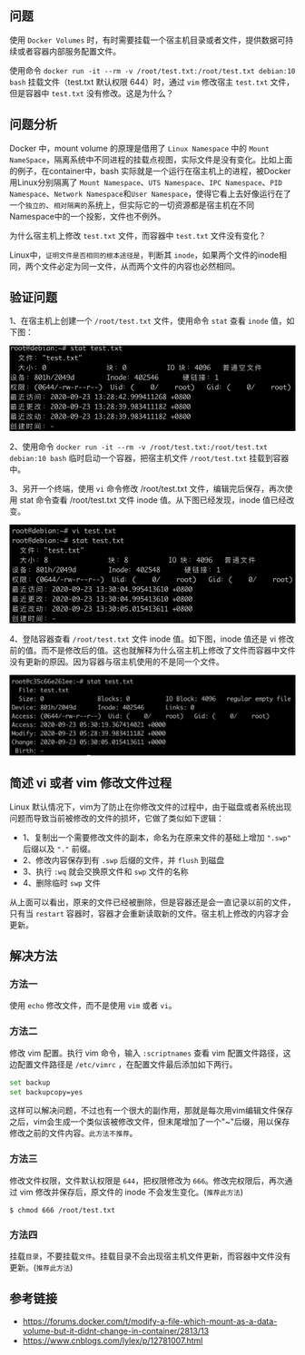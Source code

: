 ## 问题

使用 `Docker Volumes` 时，有时需要挂载一个宿主机目录或者文件，提供数据可持续或者容器内部服务配置文件。

使用命令 `docker run -it --rm -v /root/test.txt:/root/test.txt debian:10 bash` 挂载文件（test.txt 默认权限 644）时，通过 `vim` 修改宿主 `test.txt` 文件，但是容器中 `test.txt` 没有修改。这是为什么？


## 问题分析

Docker 中，mount volume 的原理是借用了 `Linux Namespace` 中的 `Mount NameSpace`，隔离系统中不同进程的挂载点视图，实际文件是没有变化。比如上面的例子，在container中，bash 实际就是一个运行在宿主机上的进程，被Docker用Linux分别隔离了 `Mount Namespace`、`UTS Namespace`、`IPC Namespace`、`PID Namespace`、`Network Namespace`和`User Namespace`，使得它看上去好像运行在了一个`独立的`、`相对隔离的`系统上，但实际它的一切资源都是宿主机在不同Namespace中的一个投影，文件也不例外。

为什么宿主机上修改 `test.txt` 文件，而容器中 `test.txt` 文件没有变化？

Linux中，`证明文件是否相同的根本途径是`，判断其 `inode`，如果两个文件的inode相同，两个文件必定为同一文件，从而两个文件的内容也必然相同。

## 验证问题

1、在宿主机上创建一个 `/root/test.txt` 文件，使用命令 `stat` 查看 `inode` 值，如下图：

![](../img/stat-file-1.png)

2、使用命令 `docker run -it --rm -v /root/test.txt:/root/test.txt debian:10 bash` 临时启动一个容器，把宿主机文件 `/root/test.txt` 挂载到容器中。

3、另开一个终端，使用 `vi` 命令修改 /root/test.txt 文件，编辑完后保存，再次使用 stat 命令查看 /root/test.txt 文件 inode 值。从下图已经发现，inode 值已经改变。

![](../img/stat-file-2.png)

4、登陆容器查看 `/root/test.txt` 文件  inode 值。如下图，inode 值还是 vi 修改前的值。而不是修改后的值。这也就解释为什么宿主机上修改了文件而容器中文件没有更新的原因。因为容器与宿主机使用的不是同一个文件。

![](../img/stat-file-3.png)

## 简述 vi 或者 vim 修改文件过程

Linux 默认情况下，vim为了防止在你修改文件的过程中，由于磁盘或者系统出现问题而导致当前被修改的文件的损坏，它做了类似如下逻辑：

- 1、复制出一个需要修改文件的副本，命名为在原来文件的基础上增加 `".swp"` 后缀以及 `"."` 前缀。
- 2、修改内容保存到有 `.swp` 后缀的文件，并 `flush` 到磁盘
- 3、执行 `:wq` 就会交换原文件和 `swp` 文件的名称
- 4、删除临时 `swp` 文件

从上面可以看出，原来的文件已经被删除，但是容器还是会一直记录以前的文件，只有当 `restart` 容器时，容器才会重新读取新的文件。宿主机上修改的内容才会更新。

## 解决方法

### 方法一

使用 `echo` 修改文件，而不是使用 `vim` 或者 `vi`。

### 方法二

修改 vim 配置。执行 vim 命令，输入 `:scriptnames` 查看 vim 配置文件路径，这边配置文件路径是 `/etc/vimrc` ，在配置文件最后添加如下两行。

```bash
set backup
set backupcopy=yes
```

这样可以解决问题，不过也有一个很大的副作用，那就是每次用vim编辑文件保存之后，vim会生成一个类似该被修改文件，但末尾增加了一个"~"后缀，用以保存修改之前的文件内容。`此方法不推荐`。

### 方法三

修改文件权限，文件默认权限是 `644`，把权限修改为 `666`。修改完权限后，再次通过 vim 修改并保存后，原文件的 inode 不会发生变化。(`推荐此方法`)

```bsh
$ chmod 666 /root/test.txt
```

### 方法四

挂载`目录`，不要挂载`文件`。挂载目录不会出现宿主机文件更新，而容器中文件没有更新。(`推荐此方法`)

## 参考链接

- https://forums.docker.com/t/modify-a-file-which-mount-as-a-data-volume-but-it-didnt-change-in-container/2813/13
- https://www.cnblogs.com/lylex/p/12781007.html